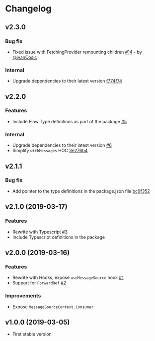 # Changelog

## v2.3.0
### Bug fix
- Fixed issue with FetchingProvider remounting children [#14](https://github.com/netceteragroup/react-message-source/pull/14) - by [@ivanCosic](https://github.com/ivanCosic)

### Internal
- Upgrade dependencies to their latest version [f774f74](https://github.com/netceteragroup/react-message-source/commit/f774f7423eb6cc13e9e01c280e38fe8dd90262cb) 

## v2.2.0
### Features
- Include Flow Type definitions as part of the package [#5](https://github.com/netceteragroup/react-message-source/pull/5)

### Internal
- Upgrade dependencies to their latest version [#6](https://github.com/netceteragroup/react-message-source/pull/6)
- Simplify `withMessages` HOC [3e276b4](https://github.com/netceteragroup/react-message-source/commit/3e276b4b527d637e11823c0ce81935b89fd687af)

## v2.1.1
### Bug fix
- Add pointer to the type definitions in the package.json file [bc9f352](https://github.com/netceteragroup/react-message-source/commit/bc9f352962a7312d6f13c4478a6ddfab789a4e10)

## v2.1.0 (2019-03-17)
### Features
- Rewrite with Typescript [#3](https://github.com/netceteragroup/react-message-source/pull/3)
- Include Typescript definitions in the package

## v2.0.0 (2019-03-16)
### Features
- Rewrite with Hooks, expose `useMessageSource` hook [#1](https://github.com/netceteragroup/react-message-source/pull/1)
- Support for `ForwardRef` [#2](https://github.com/netceteragroup/react-message-source/pull/2)

### Improvements
- Expose `MessageSourceContext.Consumer`

## v1.0.0 (2019-03-05)
- First stable version
